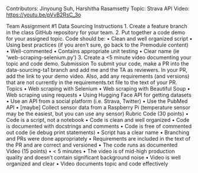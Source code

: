 Contributors: Jinyoung Suh, Harshitha Rasamsetty
Topic: Strava API
Video: https://youtu.be/pVvB2RsC_3o

Team Assignment #1
Data Sourcing
Instructions
	1. Create a feature branch in the class GitHub repository for your team.
	2. Put together a code demo for your assigned topic. Code should be:
	• Clean and well organized script
	• Using best practices (if you aren’t sure, go back to the Premodule content)
	• Well-commented
	• Contains appropriate unit testing
	• Clear name (ie ‘web-scraping-selenium.py’)
	3. Create a <5 minute video documenting your topic and code demo.
Submission
To submit your code, make a PR into the data-sourcing-ta1 branch and add me and the TA as reviewers. In your PR, add the link to your demo video. Also, add any requirements (and versions) that are not currently in the requirements.txt file to the text of your PR.
Topics
	• Web scraping with Selenium
	• Web scraping with Beautiful Soup
	• Web scraping using requests
	• Using Hugging Face API for getting datasets
	• Use an API from a social platform (i.e. Strava, Twitter)
	• Use the PubMed API
	• [maybe] Collect sensor data from a Raspberry Pi (temperature sensor may be the easiest, but you can use any sensor)
Rubric
Code (30 points)
	• Code is a script, not a notebook
	• Code is clean and well organized
	• Code is documented with docstrings and comments
	• Code is free of commented out code (ie debug print statements)
	• Script has a clear name
	• Branching and PRs were done appropriately
	• Requirements are included in the text of the PR and are correct and versioned
	• The code runs as documented
Video (15 points)
	• < 5 minutes
	• The video is of mid-high production quality and doesn’t contain significant background noise
	• Video is well organized and clear
	• Video documents topic and code effectively
